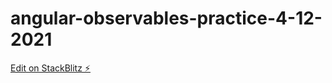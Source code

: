 # angular-observables-practice-4-12-2021

[Edit on StackBlitz ⚡️](https://stackblitz.com/edit/angular-observables-practice-4-12-2021)